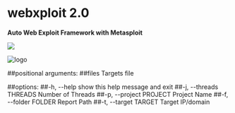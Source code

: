 # webxploit 2.0

**Auto Web Exploit Framework with Metasploit**

<a target="_blank" href="https://en.wikipedia.org/wiki/Python_(programming_language)">
<img src="https://img.shields.io/static/v1?label=python&message=3.10%20|%203.11&color=informational&logo=python"/>
</a>
<p></p>

![logo](https://imgur.com/eNmcstT.png "logo")
          

##positional arguments:
  ##files                 Targets file

##options:
  ##-h, --help            show this help message and exit
  ##-j, --threads THREADS
                        Number of Threads
  ##-p, --project PROJECT
                        Project Name
  ##-f, --folder FOLDER   Report Path
  ##-t, --target TARGET   Target IP/domain
